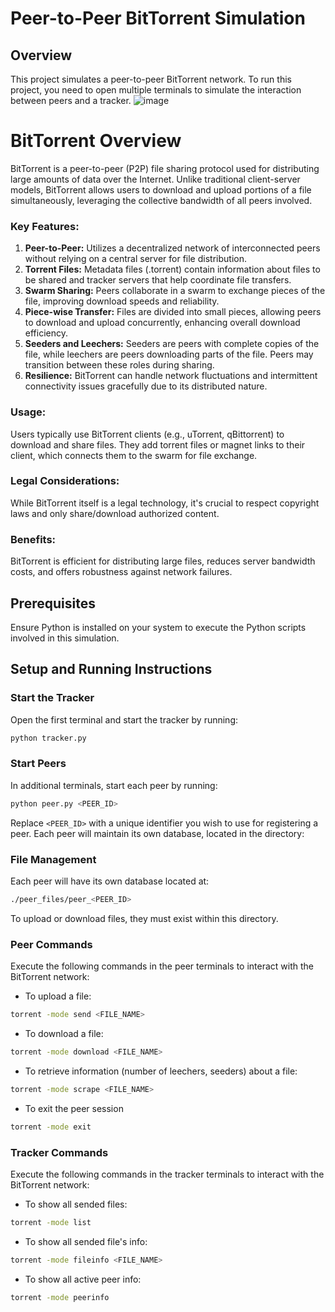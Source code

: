# Peer-to-Peer BitTorrent Simulation

## Overview

This project simulates a peer-to-peer BitTorrent network. To run this project, you need to open multiple terminals to simulate the interaction between peers and a tracker.
![image](https://github.com/vnlvi2k3/vBittorrent/assets/139733764/c84e2f5f-480a-42ac-b098-f2694947e07e)

# BitTorrent Overview

BitTorrent is a peer-to-peer (P2P) file sharing protocol used for distributing large amounts of data over the Internet. Unlike traditional client-server models, BitTorrent allows users to download and upload portions of a file simultaneously, leveraging the collective bandwidth of all peers involved.

### Key Features:
1. **Peer-to-Peer:** Utilizes a decentralized network of interconnected peers without relying on a central server for file distribution.
2. **Torrent Files:** Metadata files (.torrent) contain information about files to be shared and tracker servers that help coordinate file transfers.
3. **Swarm Sharing:** Peers collaborate in a swarm to exchange pieces of the file, improving download speeds and reliability.
4. **Piece-wise Transfer:** Files are divided into small pieces, allowing peers to download and upload concurrently, enhancing overall download efficiency.
5. **Seeders and Leechers:** Seeders are peers with complete copies of the file, while leechers are peers downloading parts of the file. Peers may transition between these roles during sharing.
6. **Resilience:** BitTorrent can handle network fluctuations and intermittent connectivity issues gracefully due to its distributed nature.

### Usage:
Users typically use BitTorrent clients (e.g., uTorrent, qBittorrent) to download and share files. They add torrent files or magnet links to their client, which connects them to the swarm for file exchange.

### Legal Considerations:
While BitTorrent itself is a legal technology, it's crucial to respect copyright laws and only share/download authorized content.

### Benefits:
BitTorrent is efficient for distributing large files, reduces server bandwidth costs, and offers robustness against network failures.


## Prerequisites

Ensure Python is installed on your system to execute the Python scripts involved in this simulation.

## Setup and Running Instructions

### Start the Tracker

Open the first terminal and start the tracker by running:

```bash
python tracker.py
```

### Start Peers

In additional terminals, start each peer by running:

```bash
python peer.py <PEER_ID>
```

Replace `<PEER_ID>` with a unique identifier you wish to use for registering a peer. Each peer will maintain its own database, located in the directory:

### File Management

Each peer will have its own database located at:

```bash
./peer_files/peer_<PEER_ID>
```

To upload or download files, they must exist within this directory.

### Peer Commands

Execute the following commands in the peer terminals to interact with the BitTorrent network:

- To upload a file:

```bash
torrent -mode send <FILE_NAME>
```

- To download a file:

```bash
torrent -mode download <FILE_NAME>
```

- To retrieve information (number of leechers, seeders) about a file:

```bash
torrent -mode scrape <FILE_NAME>
```

- To exit the peer session

```bash
torrent -mode exit
```

### Tracker Commands

Execute the following commands in the tracker terminals to interact with the BitTorrent network:

- To show all sended files:

```bash
torrent -mode list
```

- To show all sended file's info:

```bash
torrent -mode fileinfo <FILE_NAME>
```

- To show all active peer info:

```bash
torrent -mode peerinfo
```
